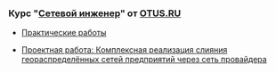 ### Курс "[Сетевой инженер](https://otus.ru/lessons/setevoy-inzhener/)" от [OTUS.RU](https://otus.ru/)

 - [Практические работы](labs/)

 - [Проектная работа: Комплексная реализация слияния геораспределённых сетей предприятий через сеть провайдера](final/)